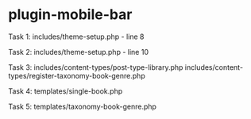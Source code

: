 # plugin-mobile-bar

Task 1:
includes/theme-setup.php - line 8

Task 2:
includes/theme-setup.php - line 10

Task 3:
includes/content-types/post-type-library.php
includes/content-types/register-taxonomy-book-genre.php

Task 4:
templates/single-book.php

Task 5:
templates/taxonomy-book-genre.php